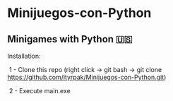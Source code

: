 # Minijuegos-con-Python
## Minigames with Python :us:

Installation:

​	1 - Clone this repo (right click -> git bash -> git clone https://github.com/ityrpak/Minijuegos-con-Python.git)

​	2 - Execute main.exe

